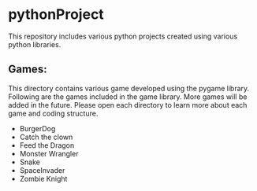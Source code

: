 # pythonProject

This repository includes various python projects created using various python libraries. 

## Games:
This directory contains various game developed using the pygame library. Following are the games included in the game library. More games will be added in the future. Please open each directory to learn more about each game and coding structure. 

* BurgerDog
* Catch the clown
* Feed the Dragon
* Monster Wrangler
* Snake 
* SpaceInvader
* Zombie Knight
